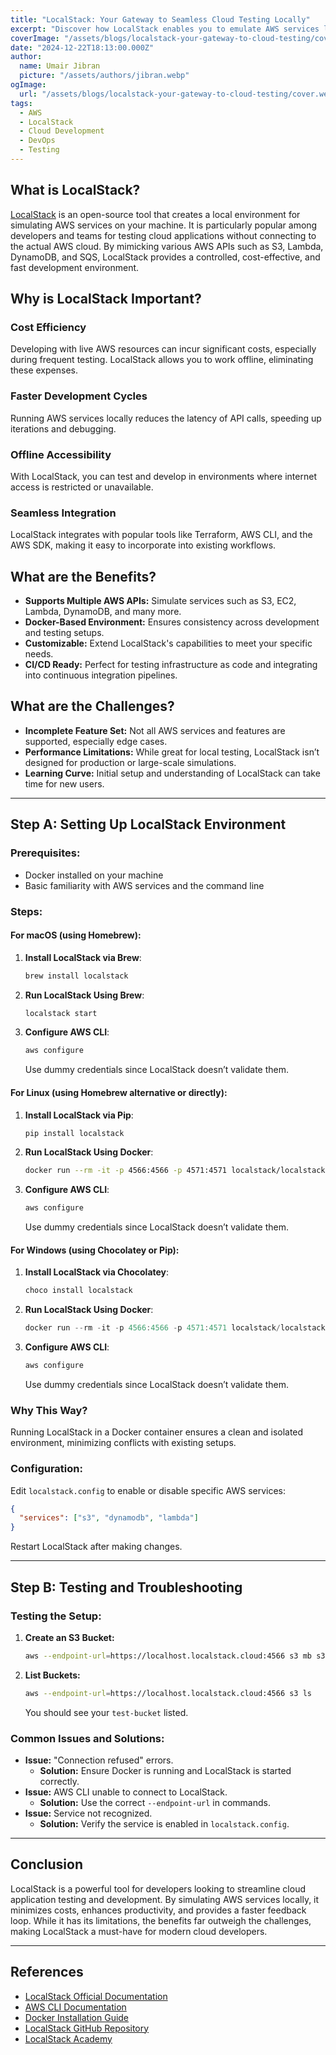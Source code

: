 ```yaml
---
title: "LocalStack: Your Gateway to Seamless Cloud Testing Locally"
excerpt: "Discover how LocalStack enables you to emulate AWS services locally, saving time and costs while improving productivity."
coverImage: "/assets/blogs/localstack-your-gateway-to-cloud-testing/cover.webp"
date: "2024-12-22T18:13:00.000Z"
author:
  name: Umair Jibran
  picture: "/assets/authors/jibran.webp"
ogImage:
  url: "/assets/blogs/localstack-your-gateway-to-cloud-testing/cover.webp"
tags:
  - AWS
  - LocalStack
  - Cloud Development
  - DevOps
  - Testing
---
```


## What is LocalStack?

[LocalStack](https://www.localstack.cloud/) is an open-source tool that creates a local environment for simulating AWS services on your machine. It is particularly popular among developers and teams for testing cloud applications without connecting to the actual AWS cloud. By mimicking various AWS APIs such as S3, Lambda, DynamoDB, and SQS, LocalStack provides a controlled, cost-effective, and fast development environment.

## Why is LocalStack Important?

### Cost Efficiency

Developing with live AWS resources can incur significant costs, especially during frequent testing. LocalStack allows you to work offline, eliminating these expenses.

### Faster Development Cycles

Running AWS services locally reduces the latency of API calls, speeding up iterations and debugging.

### Offline Accessibility

With LocalStack, you can test and develop in environments where internet access is restricted or unavailable.

### Seamless Integration

LocalStack integrates with popular tools like Terraform, AWS CLI, and the AWS SDK, making it easy to incorporate into existing workflows.

## What are the Benefits?

- **Supports Multiple AWS APIs:** Simulate services such as S3, EC2, Lambda, DynamoDB, and many more.
- **Docker-Based Environment:** Ensures consistency across development and testing setups.
- **Customizable:** Extend LocalStack's capabilities to meet your specific needs.
- **CI/CD Ready:** Perfect for testing infrastructure as code and integrating into continuous integration pipelines.

## What are the Challenges?

- **Incomplete Feature Set:** Not all AWS services and features are supported, especially edge cases.
- **Performance Limitations:** While great for local testing, LocalStack isn’t designed for production or large-scale simulations.
- **Learning Curve:** Initial setup and understanding of LocalStack can take time for new users.

---

## Step A: Setting Up LocalStack Environment

### Prerequisites:

- Docker installed on your machine
- Basic familiarity with AWS services and the command line

### Steps:

#### For macOS (using Homebrew):

1. **Install LocalStack via Brew**:

   ```bash
   brew install localstack
   ```

2. **Run LocalStack Using Brew**:

   ```bash
   localstack start
   ```

3. **Configure AWS CLI**:
   ```bash
   aws configure
   ```
   Use dummy credentials since LocalStack doesn’t validate them.

#### For Linux (using Homebrew alternative or directly):

1. **Install LocalStack via Pip**:

   ```bash
   pip install localstack
   ```

2. **Run LocalStack Using Docker**:

   ```bash
   docker run --rm -it -p 4566:4566 -p 4571:4571 localstack/localstack
   ```

3. **Configure AWS CLI**:
   ```bash
   aws configure
   ```
   Use dummy credentials since LocalStack doesn’t validate them.

#### For Windows (using Chocolatey or Pip):

1. **Install LocalStack via Chocolatey**:

   ```powershell
   choco install localstack
   ```

2. **Run LocalStack Using Docker**:

   ```powershell
   docker run --rm -it -p 4566:4566 -p 4571:4571 localstack/localstack
   ```

3. **Configure AWS CLI**:
   ```powershell
   aws configure
   ```
   Use dummy credentials since LocalStack doesn’t validate them.

### Why This Way?

Running LocalStack in a Docker container ensures a clean and isolated environment, minimizing conflicts with existing setups.

### Configuration:

Edit `localstack.config` to enable or disable specific AWS services:

```json
{
  "services": ["s3", "dynamodb", "lambda"]
}
```

Restart LocalStack after making changes.

---

## Step B: Testing and Troubleshooting

### Testing the Setup:

1. **Create an S3 Bucket:**
   ```bash
   aws --endpoint-url=https://localhost.localstack.cloud:4566 s3 mb s3://test-bucket
   ```
2. **List Buckets:**
   ```bash
   aws --endpoint-url=https://localhost.localstack.cloud:4566 s3 ls
   ```
   You should see your `test-bucket` listed.

### Common Issues and Solutions:

- **Issue:** "Connection refused" errors.
  - **Solution:** Ensure Docker is running and LocalStack is started correctly.
- **Issue:** AWS CLI unable to connect to LocalStack.
  - **Solution:** Use the correct `--endpoint-url` in commands.
- **Issue:** Service not recognized.
  - **Solution:** Verify the service is enabled in `localstack.config`.

---

## Conclusion

LocalStack is a powerful tool for developers looking to streamline cloud application testing and development. By simulating AWS services locally, it minimizes costs, enhances productivity, and provides a faster feedback loop. While it has its limitations, the benefits far outweigh the challenges, making LocalStack a must-have for modern cloud developers.

---

## References

- [LocalStack Official Documentation](https://docs.localstack.cloud/)
- [AWS CLI Documentation](https://aws.amazon.com/cli/)
- [Docker Installation Guide](https://docs.docker.com/get-docker/)
- [LocalStack GitHub Repository](https://github.com/localstack/localstack)
- [LocalStack Academy](https://docs.localstack.cloud/academy/)
